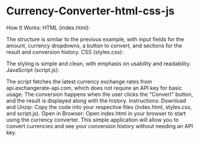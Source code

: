 # Currency-Converter-html-css-js
How It Works:
HTML (index.html):

The structure is similar to the previous example, with input fields for the amount, currency dropdowns, a button to convert, and sections for the result and conversion history.
CSS (styles.css):

The styling is simple and clean, with emphasis on usability and readability.
JavaScript (script.js):

The script fetches the latest currency exchange rates from api.exchangerate-api.com, which does not require an API key for basic usage.
The conversion happens when the user clicks the "Convert" button, and the result is displayed along with the history.
Instructions:
Download and Unzip: Copy the code into your respective files (index.html, styles.css, and script.js).
Open in Browser: Open index.html in your browser to start using the currency converter.
This simple application will allow you to convert currencies and see your conversion history without needing an API key.
